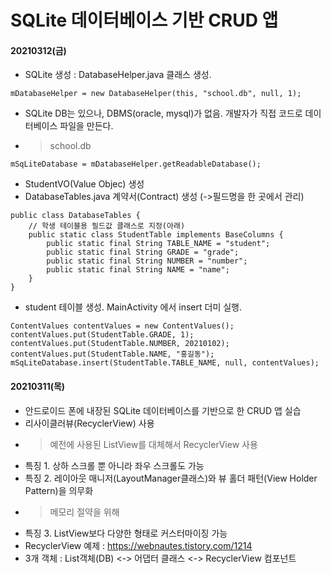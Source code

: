 # SQLite 데이터베이스 기반 CRUD 앱

#### 20210312(금)
- SQLite 생성 : DatabaseHelper.java 클래스 생성.

```
mDatabaseHelper = new DatabaseHelper(this, "school.db", null, 1);
```

- SQLite DB는 있으나, DBMS(oracle, mysql)가 없음. 개발자가 직접 코드로 데이터베이스 파일을 만든다.
- > school.db

```
mSqLiteDatabase = mDatabaseHelper.getReadableDatabase();
```

- StudentVO(Value Objec) 생성
- DatabaseTables.java 계약서(Contract) 생성 (->필드명을 한 곳에서 관리)

```
public class DatabaseTables {
    // 학생 테이블용 필드값 클래스로 지정(아래)
    public static class StudentTable implements BaseColumns {
        public static final String TABLE_NAME = "student";
        public static final String GRADE = "grade";
        public static final String NUMBER = "number";
        public static final String NAME = "name";
    }
}
```

- student 테이블 생성.  MainActivity 에서 insert 더미 실행.

```
ContentValues contentValues = new ContentValues();
contentValues.put(StudentTable.GRADE, 1);
contentValues.put(StudentTable.NUMBER, 20210102);
contentValues.put(StudentTable.NAME, "홍길동");
mSqLiteDatabase.insert(StudentTable.TABLE_NAME, null, contentValues);
```

#### 20210311(목)
- 안드로이드 폰에 내장된 SQLite 데이터베이스를 기반으로 한 CRUD 앱 실습
- 리사이클러뷰(RecyclerView) 사용
- > 예전에 사용된 ListView를 대체해서 RecyclerView 사용
- 특징 1. 상하 스크롤 뿐 아니라 좌우 스크롤도 가능
- 특징 2. 레이아웃 매니저(LayoutManager클래스)와 뷰 홀더 패턴(View Holder Pattern)을 의무화
- > 메모리 절약을 위해
- 특징 3. ListView보다 다양한 형태로 커스터마이징 가능
- RecyclerView 예제 : https://webnautes.tistory.com/1214
- 3개 객체 : List객체(DB) <-> 어댑터 클래스 <-> RecyclerView 컴포넌트
